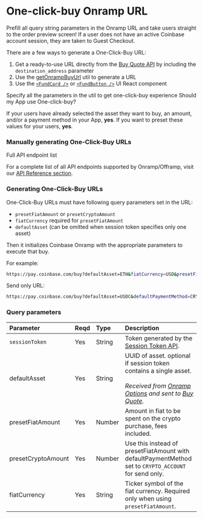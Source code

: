 # One-click-buy Onramp URL

Prefill all query string parameters in the Onramp URL and take users straight to the order preview screen!
If a user does not have an active Coinbase account session, they are taken to Guest Checkout.

There are a few ways to generate a One-Click-Buy URL:

1. Get a ready-to-use URL directly from the [Buy Quote API](/onramp-&-offramp/onramp-apis/generating-quotes#example-requestresponse-with-one-click-buy-url) by including the `destination_address` parameter
2. Use the [getOnrampBuyUrl](https://docs.base.org/builderkits/onchainkit/fund/get-onramp-buy-url) util to generate a URL
3. Use the [`<FundCard />`](https://onchainkit.xyz/fund/fund-card) or [`<FundButton />`](https://onchainkit.xyz/fund/fund-button) UI React component

<Tip>
  Specify all the parameters in the util to get one-click-buy experience
</Tip>

<Info>
  Should my App use One-click-buy?

  If your users have already selected the asset they want to buy, an amount, and/or a payment method in your App, **yes**.
  If you want to preset these values for your users, **yes**.
</Info>

### Manually generating One-Click-Buy URLs

<Tip>
  Full API endpoint list

  For a complete list of all API endpoints supported by Onramp/Offramp, visit our [API Reference section](/api-reference/rest-api/onramp-offramp/create-buy-quote).
</Tip>

### Generating One-Click-Buy URLs

One-Click-Buy URLs must have following query parameters set in the URL:

* `presetFiatAmount` or `presetCryptoAmount`
* `fiatCurrency` required for `presetFiatAmount`
* `defaultAsset` (can be omitted when session token specifies only one asset)

Then it initializes Coinbase Onramp with the appropriate parameters to execute that buy.

For example:

```bash
https://pay.coinbase.com/buy?defaultAsset=ETH&fiatCurrency=USD&presetFiatAmount=10&sessionToken=MWYwNmYwZmQtNDQwYy02OTFkLTllNGEtMjJhMjIxNzY3ODM5
```

Send only URL:

```bash
https://pay.coinbase.com/buy?defaultAsset=USDC&defaultPaymentMethod=CRYPTO_ACCOUNT&presetCryptoAmount=10&sessionToken=MWYwNmYwZmQtNDQwYy02OTFkLTllNGEtMjJhMjIxNzY3ODM5
```

### Query parameters

| Parameter          | Reqd | Type   | Description                                                                                                                                                                                                                                    |
| :----------------- | :--- | :----- | :--------------------------------------------------------------------------------------------------------------------------------------------------------------------------------------------------------------------------------------------- |
| `sessionToken`     | Yes  | String | Token generated by the [Session Token API](/onramp-&-offramp/offramp-apis/generating-offramp-url#getting-a-session-token).                                                                                                                     |
| defaultAsset       | Yes  | String | UUID of asset. optional if session token contains a single asset. <br /><br />*Received from [Onramp Options](/onramp-&-offramp/onramp-apis/countries-&-currencies) and sent to [Buy Quote](/onramp-&-offramp/onramp-apis/generating-quotes).* |
| presetFiatAmount   | Yes  | Number | Amount in fiat to be spent on the crypto purchase, fees included.                                                                                                                                                                              |
| presetCryptoAmount | Yes  | Number | Use this instead of presetFiatAmount with defaultPaymentMethod set to `CRYPTO_ACCOUNT` for send only.                                                                                                                                          |
| fiatCurrency       | Yes  | String | Ticker symbol of the fiat currency. Required only when using `presetFiatAmount`.                                                                                                                                                               |
